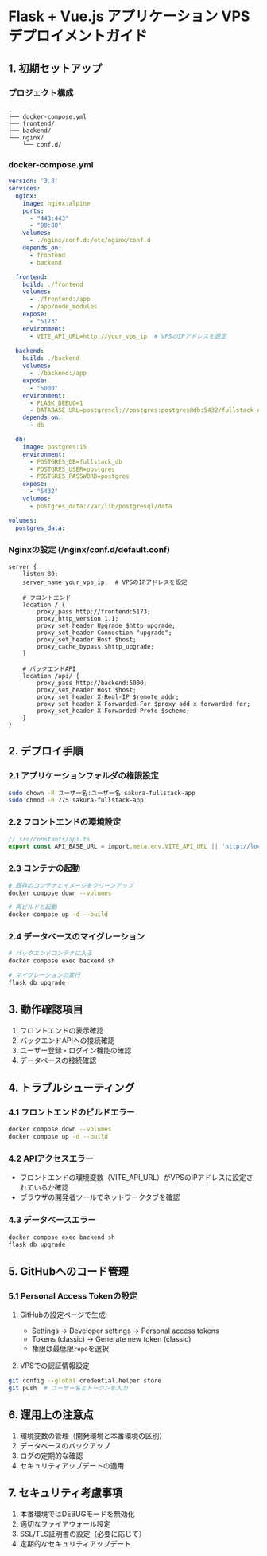 # Flask + Vue.js アプリケーション VPSデプロイメントガイド

## 1. 初期セットアップ

### プロジェクト構成
```
.
├── docker-compose.yml
├── frontend/
├── backend/
└── nginx/
    └── conf.d/
```

### docker-compose.yml
```yaml
version: '3.8'
services:
  nginx:
    image: nginx:alpine
    ports:
      - "443:443"
      - "80:80"
    volumes:
      - ./nginx/conf.d:/etc/nginx/conf.d
    depends_on:
      - frontend
      - backend

  frontend:
    build: ./frontend
    volumes:
      - ./frontend:/app
      - /app/node_modules
    expose:
      - "5173"
    environment:
      - VITE_API_URL=http://your_vps_ip  # VPSのIPアドレスを設定
      
  backend:
    build: ./backend
    volumes:
      - ./backend:/app
    expose:
      - "5000"
    environment:
      - FLASK_DEBUG=1
      - DATABASE_URL=postgresql://postgres:postgres@db:5432/fullstack_db
    depends_on:
      - db

  db:
    image: postgres:15
    environment:
      - POSTGRES_DB=fullstack_db
      - POSTGRES_USER=postgres
      - POSTGRES_PASSWORD=postgres
    expose:
      - "5432"
    volumes:
      - postgres_data:/var/lib/postgresql/data

volumes:
  postgres_data:
```

### Nginxの設定 (/nginx/conf.d/default.conf)
```nginx
server {
    listen 80;
    server_name your_vps_ip;  # VPSのIPアドレスを設定

    # フロントエンド
    location / {
        proxy_pass http://frontend:5173;
        proxy_http_version 1.1;
        proxy_set_header Upgrade $http_upgrade;
        proxy_set_header Connection "upgrade";
        proxy_set_header Host $host;
        proxy_cache_bypass $http_upgrade;
    }

    # バックエンドAPI
    location /api/ {
        proxy_pass http://backend:5000;
        proxy_set_header Host $host;
        proxy_set_header X-Real-IP $remote_addr;
        proxy_set_header X-Forwarded-For $proxy_add_x_forwarded_for;
        proxy_set_header X-Forwarded-Proto $scheme;
    }
}
```

## 2. デプロイ手順

### 2.1 アプリケーションフォルダの権限設定
```bash
sudo chown -R ユーザー名:ユーザー名 sakura-fullstack-app
sudo chmod -R 775 sakura-fullstack-app
```

### 2.2 フロントエンドの環境設定
```typescript
// src/constants/api.ts
export const API_BASE_URL = import.meta.env.VITE_API_URL || 'http://localhost'
```

### 2.3 コンテナの起動
```bash
# 既存のコンテナとイメージをクリーンアップ
docker compose down --volumes

# 再ビルドと起動
docker compose up -d --build
```

### 2.4 データベースのマイグレーション
```bash
# バックエンドコンテナに入る
docker compose exec backend sh

# マイグレーションの実行
flask db upgrade
```

## 3. 動作確認項目
1. フロントエンドの表示確認
2. バックエンドAPIへの接続確認
3. ユーザー登録・ログイン機能の確認
4. データベースの接続確認

## 4. トラブルシューティング

### 4.1 フロントエンドのビルドエラー
```bash
docker compose down --volumes
docker compose up -d --build
```

### 4.2 APIアクセスエラー
- フロントエンドの環境変数（VITE_API_URL）がVPSのIPアドレスに設定されているか確認
- ブラウザの開発者ツールでネットワークタブを確認

### 4.3 データベースエラー
```bash
docker compose exec backend sh
flask db upgrade
```

## 5. GitHubへのコード管理

### 5.1 Personal Access Tokenの設定
1. GitHubの設定ページで生成
   - Settings → Developer settings → Personal access tokens
   - Tokens (classic) → Generate new token (classic)
   - 権限は最低限`repo`を選択

2. VPSでの認証情報設定
```bash
git config --global credential.helper store
git push  # ユーザー名とトークンを入力
```

## 6. 運用上の注意点
1. 環境変数の管理（開発環境と本番環境の区別）
2. データベースのバックアップ
3. ログの定期的な確認
4. セキュリティアップデートの適用

## 7. セキュリティ考慮事項
1. 本番環境ではDEBUGモードを無効化
2. 適切なファイアウォール設定
3. SSL/TLS証明書の設定（必要に応じて）
4. 定期的なセキュリティアップデート